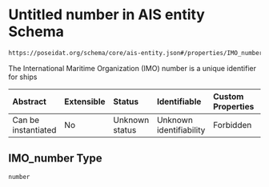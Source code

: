 # Untitled number in AIS entity Schema

```txt
https://poseidat.org/schema/core/ais-entity.json#/properties/IMO_number
```

The International Maritime Organization (IMO) number is a unique identifier for ships

| Abstract            | Extensible | Status         | Identifiable            | Custom Properties | Additional Properties | Access Restrictions | Defined In                                                              |
| :------------------ | :--------- | :------------- | :---------------------- | :---------------- | :-------------------- | :------------------ | :---------------------------------------------------------------------- |
| Can be instantiated | No         | Unknown status | Unknown identifiability | Forbidden         | Allowed               | none                | [ais-entity.json*](schemas/core/ais-entity.json "open original schema") |

## IMO_number Type

`number`
